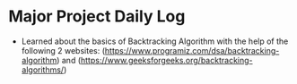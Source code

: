 # Major Project Daily Log 
- Learned about the basics of Backtracking Algorithm with the help of the following 2 websites: (https://www.programiz.com/dsa/backtracking-algorithm) and (https://www.geeksforgeeks.org/backtracking-algorithms/) 


